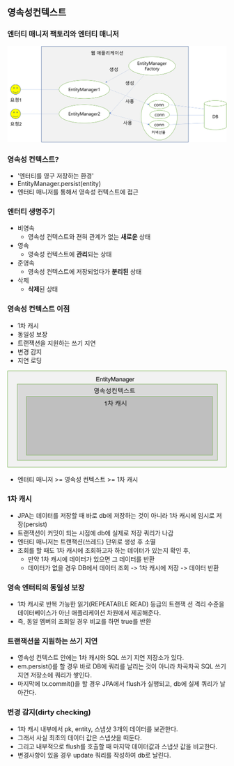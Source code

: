 ## 영속성컨텍스트

### 엔터티 매니저 팩토리와 엔터티 매니저
![jpa.png](..%2Fpicture%2Fjpa.png)

### 영속성 컨텍스트?
- '엔터티를 영구 저장하는 환경'
- EntityManager.persist(entity)
- 엔터티 매니저를 통해서 영속성 컨텍스트에 접근

### 엔터티 생명주기
- 비영속
  - 영속성 컨텍스트와 젼혀 관계가 없는 **새로운** 상태
- 영속
  - 영속성 컨텍스트에 **관리**되는 상태
- 준영속
  - 영속성 컨텍스트에 저장되었다가 **분리된** 상태
- 삭제
  - **삭제**된 상태

### 영속성 컨텍스트 이점
- 1차 캐시
- 동일성 보장
- 트랜잭션을 지원하는 쓰기 지연
- 변경 감지
- 지연 로딩

![관계.png](..%2Fpicture%2F%EA%B4%80%EA%B3%84.png)
- 엔터티 매니저 >= 영속성 컨텍스트 >= 1차 캐시

### 1차 캐시
- JPA는 데이터를 저장할 때 바로 db에 저장하는 것이 아니라 1차 캐시에 임시로 저장(persist)
- 트랜잭션이 커밋이 되는 시점에 db에 실제로 저장 쿼리가 나감
- 엔터티 매니저는 트랜잭션(쓰레드) 단위로 생성 후 소멸
- 조회를 할 때도 1차 캐시에 조회하고자 하는 데이터가 있는지 확인 후,
  - 만약 1차 캐시에 데이터가 있으면 그 데이터를 반환
  - 데이터가 없을 경우 DB에서 데이터 조회 -> 1차 캐시에 저장 -> 데이터 반환

### 영속 엔터티의 동일성 보장
- 1차 캐시로 반복 가능한 읽기(REPEATABLE READ) 등급의 트랜잭 션 격리 수준을 데이터베이스가 아닌 애플리케이션 차원에서 제공해준다. 
- 즉, 동일 멤버의 조회일 경우 비교를 하면 true를 반환

### 트랜잭션을 지원하는 쓰기 지연 
- 영속성 컨텍스트 안에는 1차 캐시와 SQL 쓰기 지연 저장소가 있다.
- em.persist()를 할 경우 바로 DB에 쿼리를 날리는 것이 아니라 차곡차곡 SQL 쓰기 지연 저장소에 쿼리가 쌓인다.
- 마지막에 tx.commit()을 할 경우 JPA에서 flush가 실행되고, db에 실제 쿼리가 날아간다.

### 변경 감지(dirty checking)
- 1차 캐시 내부에서 pk, entity, 스냅샷 3개의 데이터를 보관한다.
- 그래서 사실 최초의 데이터 값은 스냅샷을 떠둔다.
- 그리고 내부적으로 flush를 호출할 때 마지막 데이터값과 스냅샷 값을 비교한다.
- 변경사항이 있을 경우 update 쿼리를 작성하여 db로 날린다.



